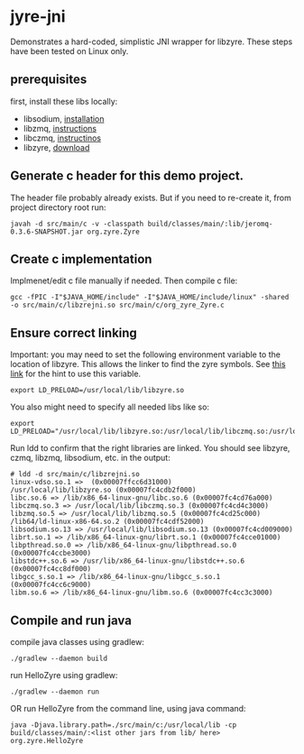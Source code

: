 # jyre-jni

Demonstrates a hard-coded, simplistic JNI wrapper for libzyre.
These steps have been tested on Linux only.

## prerequisites

first, install these libs locally:
  * libsodium, [installation](https://github.com/awynne/zyre.git)
  * libzmq, [instructions](http://zeromq.org/intro:get-the-software)
  * libczmq, [instructinos](http://czmq.zeromq.org/page:get-the-software)
  * libzyre, [download](https://github.com/zeromq/zyre/releases)

## Generate c header for this demo project. 

The header file probably already exists.  But if you need to re-create it, 
from project directory root run:

    javah -d src/main/c -v -classpath build/classes/main/:lib/jeromq-0.3.6-SNAPSHOT.jar org.zyre.Zyre

## Create c implementation
    
Implmenet/edit c file manually if needed.  Then compile c file:

    gcc -fPIC -I"$JAVA_HOME/include" -I"$JAVA_HOME/include/linux" -shared -o src/main/c/libzrejni.so src/main/c/org_zyre_Zyre.c

## Ensure correct linking
    
Important: you may need to set the following environment variable to the location of libzyre. 
This allows the linker to find the zyre symbols.  See 
[this link](http://stackoverflow.com/questions/9558909/jni-symbol-lookup-error-in-shared-library-on-linux/13086028#13086028) 
for the hint to use this variable.
    
    export LD_PRELOAD=/usr/local/lib/libzyre.so 

You also might need to specify all needed libs like so:

    export LD_PRELOAD="/usr/local/lib/libzyre.so:/usr/local/lib/libczmq.so:/usr/local/lib/libzmq.so:/usr/local/lib/libsodium.so"

Run ldd to confirm that the right libraries are linked. You should see
libzyre, czmq, libzmq, libsodium, etc. in the output:

    # ldd -d src/main/c/libzrejni.so 
    linux-vdso.so.1 =>  (0x00007ffcc6d31000)
    /usr/local/lib/libzyre.so (0x00007fc4cdb2f000)
    libc.so.6 => /lib/x86_64-linux-gnu/libc.so.6 (0x00007fc4cd76a000)
    libczmq.so.3 => /usr/local/lib/libczmq.so.3 (0x00007fc4cd4c3000)
    libzmq.so.5 => /usr/local/lib/libzmq.so.5 (0x00007fc4cd25c000)
    /lib64/ld-linux-x86-64.so.2 (0x00007fc4cdf52000)
    libsodium.so.13 => /usr/local/lib/libsodium.so.13 (0x00007fc4cd009000)
    librt.so.1 => /lib/x86_64-linux-gnu/librt.so.1 (0x00007fc4cce01000)
    libpthread.so.0 => /lib/x86_64-linux-gnu/libpthread.so.0 (0x00007fc4ccbe3000)
    libstdc++.so.6 => /usr/lib/x86_64-linux-gnu/libstdc++.so.6 (0x00007fc4cc8df000)
    libgcc_s.so.1 => /lib/x86_64-linux-gnu/libgcc_s.so.1 (0x00007fc4cc6c9000)
    libm.so.6 => /lib/x86_64-linux-gnu/libm.so.6 (0x00007fc4cc3c3000)

## Compile and run java 

compile java classes using gradlew:

    ./gradlew --daemon build

run HelloZyre using gradlew:

    ./gradlew --daemon run

OR run HelloZyre from the command line, using java command:

    java -Djava.library.path=./src/main/c:/usr/local/lib -cp build/classes/main/:<list other jars from lib/ here> org.zyre.HelloZyre

